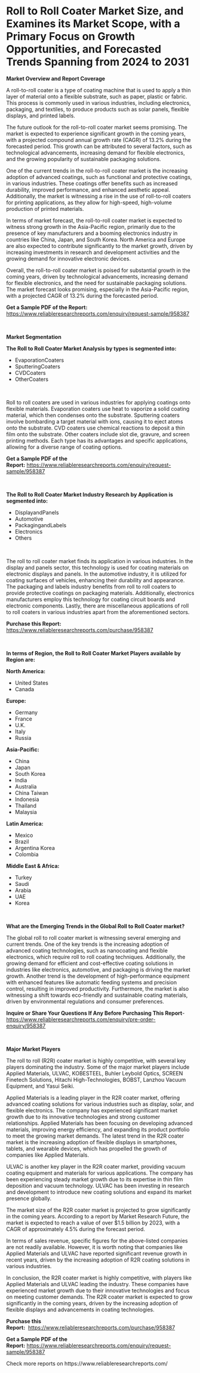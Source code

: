 <p><h1>Roll to Roll Coater Market Size, and Examines its Market Scope, with a Primary Focus on Growth Opportunities, and Forecasted Trends Spanning from 2024 to 2031</h1></p><p><strong>Market Overview and Report Coverage</strong></p>
<p><p>A roll-to-roll coater is a type of coating machine that is used to apply a thin layer of material onto a flexible substrate, such as paper, plastic or fabric. This process is commonly used in various industries, including electronics, packaging, and textiles, to produce products such as solar panels, flexible displays, and printed labels.</p><p>The future outlook for the roll-to-roll coater market seems promising. The market is expected to experience significant growth in the coming years, with a projected compound annual growth rate (CAGR) of 13.2% during the forecasted period. This growth can be attributed to several factors, such as technological advancements, increasing demand for flexible electronics, and the growing popularity of sustainable packaging solutions.</p><p>One of the current trends in the roll-to-roll coater market is the increasing adoption of advanced coatings, such as functional and protective coatings, in various industries. These coatings offer benefits such as increased durability, improved performance, and enhanced aesthetic appeal. Additionally, the market is witnessing a rise in the use of roll-to-roll coaters for printing applications, as they allow for high-speed, high-volume production of printed materials.</p><p>In terms of market forecast, the roll-to-roll coater market is expected to witness strong growth in the Asia-Pacific region, primarily due to the presence of key manufacturers and a booming electronics industry in countries like China, Japan, and South Korea. North America and Europe are also expected to contribute significantly to the market growth, driven by increasing investments in research and development activities and the growing demand for innovative electronic devices.</p><p>Overall, the roll-to-roll coater market is poised for substantial growth in the coming years, driven by technological advancements, increasing demand for flexible electronics, and the need for sustainable packaging solutions. The market forecast looks promising, especially in the Asia-Pacific region, with a projected CAGR of 13.2% during the forecasted period.</p></p>
<p><strong>Get a Sample PDF of the Report:</strong> <a href="https://www.reliableresearchreports.com/enquiry/request-sample/958387">https://www.reliableresearchreports.com/enquiry/request-sample/958387</a></p>
<p>&nbsp;</p>
<p><strong>Market Segmentation</strong></p>
<p><strong>The Roll to Roll Coater Market Analysis by types is segmented into:</strong></p>
<p><ul><li>EvaporationCoaters</li><li>SputteringCoaters</li><li>CVDCoaters</li><li>OtherCoaters</li></ul></p>
<p>&nbsp;</p>
<p><p>Roll to roll coaters are used in various industries for applying coatings onto flexible materials. Evaporation coaters use heat to vaporize a solid coating material, which then condenses onto the substrate. Sputtering coaters involve bombarding a target material with ions, causing it to eject atoms onto the substrate. CVD coaters use chemical reactions to deposit a thin film onto the substrate. Other coaters include slot die, gravure, and screen printing methods. Each type has its advantages and specific applications, allowing for a diverse range of coating options.</p></p>
<p><strong>Get a Sample PDF of the Report:</strong>&nbsp;<a href="https://www.reliableresearchreports.com/enquiry/request-sample/958387">https://www.reliableresearchreports.com/enquiry/request-sample/958387</a></p>
<p>&nbsp;</p>
<p><strong>The Roll to Roll Coater Market Industry Research by Application is segmented into:</strong></p>
<p><ul><li>DisplayandPanels</li><li>Automotive</li><li>PackagingandLabels</li><li>Electronics</li><li>Others</li></ul></p>
<p>&nbsp;</p>
<p><p>The roll to roll coater market finds its application in various industries. In the display and panels sector, this technology is used for coating materials on electronic displays and panels. In the automotive industry, it is utilized for coating surfaces of vehicles, enhancing their durability and appearance. The packaging and labels industry benefits from roll to roll coaters to provide protective coatings on packaging materials. Additionally, electronics manufacturers employ this technology for coating circuit boards and electronic components. Lastly, there are miscellaneous applications of roll to roll coaters in various industries apart from the aforementioned sectors.</p></p>
<p><strong>Purchase this Report:</strong>&nbsp; <a href="https://www.reliableresearchreports.com/purchase/958387">https://www.reliableresearchreports.com/purchase/958387</a></p>
<p>&nbsp;</p>
<p><strong>In terms of Region, the Roll to Roll Coater Market Players available by Region are:</strong></p>
<p>
    <p> <strong> North America: </strong>
        <ul>
            <li>United States</li>
            <li>Canada</li>
        </ul>
        </p> 
    <p> <strong> Europe: </strong>
        <ul>
            <li>Germany</li>
            <li>France</li>
            <li>U.K.</li>
            <li>Italy</li>
            <li>Russia</li>
        </ul>
        </p> 
    <p> <strong> Asia-Pacific: </strong>
        <ul>
            <li>China</li>
            <li>Japan</li>
            <li>South Korea</li>
            <li>India</li>
            <li>Australia</li>
            <li>China Taiwan</li>
            <li>Indonesia</li>
            <li>Thailand</li>
            <li>Malaysia</li>
        </ul>
        </p> 
    <p> <strong> Latin America: </strong>
        <ul>
            <li>Mexico</li>
            <li>Brazil</li>
            <li>Argentina Korea</li>
            <li>Colombia</li>
        </ul>
        </p> 
    <p> <strong> Middle East & Africa: </strong>
        <ul>
            <li>Turkey</li>
            <li>Saudi</li>
            <li>Arabia</li>
            <li>UAE</li>
            <li>Korea</li>
        </ul>
    </p>
    </p>
<p>&nbsp;</p>
<p><strong>What are the Emerging Trends in the Global Roll to Roll Coater market?</strong></p>
<p><p>The global roll to roll coater market is witnessing several emerging and current trends. One of the key trends is the increasing adoption of advanced coating technologies, such as nanocoating and flexible electronics, which require roll to roll coating techniques. Additionally, the growing demand for efficient and cost-effective coating solutions in industries like electronics, automotive, and packaging is driving the market growth. Another trend is the development of high-performance equipment with enhanced features like automatic feeding systems and precision control, resulting in improved productivity. Furthermore, the market is also witnessing a shift towards eco-friendly and sustainable coating materials, driven by environmental regulations and consumer preferences.</p></p>
<p><strong>Inquire or Share Your Questions If Any Before Purchasing This Report</strong>- <a href="https://www.reliableresearchreports.com/enquiry/pre-order-enquiry/958387">https://www.reliableresearchreports.com/enquiry/pre-order-enquiry/958387</a></p>
<p>&nbsp;</p>
<p><strong>Major Market Players</strong></p>
<p><p>The roll to roll (R2R) coater market is highly competitive, with several key players dominating the industry. Some of the major market players include Applied Materials, ULVAC, KOBESTEEL, Buhler Leybold Optics, SCREEN Finetech Solutions, Hitachi High-Technologies, BOBST, Lanzhou Vacuum Equipment, and Yasui Seiki.</p><p>Applied Materials is a leading player in the R2R coater market, offering advanced coating solutions for various industries such as display, solar, and flexible electronics. The company has experienced significant market growth due to its innovative technologies and strong customer relationships. Applied Materials has been focusing on developing advanced materials, improving energy efficiency, and expanding its product portfolio to meet the growing market demands. The latest trend in the R2R coater market is the increasing adoption of flexible displays in smartphones, tablets, and wearable devices, which has propelled the growth of companies like Applied Materials.</p><p>ULVAC is another key player in the R2R coater market, providing vacuum coating equipment and materials for various applications. The company has been experiencing steady market growth due to its expertise in thin film deposition and vacuum technology. ULVAC has been investing in research and development to introduce new coating solutions and expand its market presence globally.</p><p>The market size of the R2R coater market is projected to grow significantly in the coming years. According to a report by Market Research Future, the market is expected to reach a value of over $1.5 billion by 2023, with a CAGR of approximately 4.5% during the forecast period.</p><p>In terms of sales revenue, specific figures for the above-listed companies are not readily available. However, it is worth noting that companies like Applied Materials and ULVAC have reported significant revenue growth in recent years, driven by the increasing adoption of R2R coating solutions in various industries.</p><p>In conclusion, the R2R coater market is highly competitive, with players like Applied Materials and ULVAC leading the industry. These companies have experienced market growth due to their innovative technologies and focus on meeting customer demands. The R2R coater market is expected to grow significantly in the coming years, driven by the increasing adoption of flexible displays and advancements in coating technologies.</p></p>
<p><strong>Purchase this Report:</strong>&nbsp;&nbsp;<a href="https://www.reliableresearchreports.com/purchase/958387">https://www.reliableresearchreports.com/purchase/958387</a></p>
<p></p>
<p><strong>Get a Sample PDF of the Report:</strong>&nbsp;<a href="https://www.reliableresearchreports.com/enquiry/request-sample/958387">https://www.reliableresearchreports.com/enquiry/request-sample/958387</a></p>
<p>Check more reports on https://www.reliableresearchreports.com/</p>
